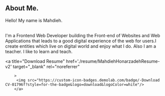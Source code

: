 ## About Me.

<p style=" " >Hello! My name is Mahdieh.
  
<br /> I'm a Frontend Web Developer building the Front-end of Websites and Web Applications that leads to a good digital
experience of the web for users.I create entities which live on
digital world and enjoy what I do. Also I am a teacher. I like to learn and teach.</p>

<a
          title="Download Resume"
          href='./resume/MahdiehHonarzadehResume-v2'
          target="_blank"
          rel="noreferrer"
          
        >
         <img src="https://custom-icon-badges.demolab.com/badge/-Download CV-01796f?style=for-the-badge&logo=download&logoColor=white"/>
        </a>



